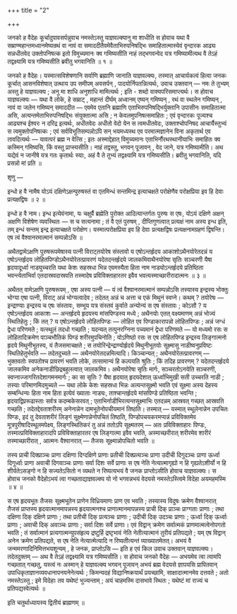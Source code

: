 +++
title = "2"

+++

जनको ह वैदेहः कूर्चादुपावसर्पन्नुवाच नमस्तेऽस्तु याज्ञवल्क्यानु मा शाधीति स होवाच यथा वै सम्राण्महान्तमध्वानमेष्यन्रथं वा नावं वा समाददीतैवमेवैताभिरुपनिषद्भिः समाहितात्मास्येवं वृन्दारक आढ्यः सन्नधीतवेद उक्तोपनिषत्क इतो विमुच्यमानः क्व गमिष्यसीति नाहं तद्भगवन्वेद यत्र गमिष्यामीत्यथ वै तेऽहं तद्वक्ष्यामि यत्र गमिष्यसीति ब्रवीतु भगवानिति ॥ १ ॥

जनको ह वैदेहः। यस्मात्सविशेषणानि सर्वाणि ब्रह्माणि जानाति याज्ञवल्क्यः, तस्मात् आचार्यकत्वं हित्वा जनकः कूर्चात् आसनविशेषात् उत्थाय उप समीपम् अवसर्पन् , पादयोर्निपतन्नित्यर्थः, उवाच उक्तवान् — नमः ते तुभ्यम् अस्तु हे याज्ञवल्क्य ; अनु मा शाधि अनुशाधि मामित्यर्थः ; इति \- शब्दो वाक्यपरिसमाप्त्यर्थः। स होवाच याज्ञवल्क्यः — यथा वै लोके, हे सम्राट् , महान्तं दीर्घम् अध्वानम् एष्यन् गमिष्यन् , रथं वा स्थलेन गमिष्यन् , नावं वा जलेन गमिष्यन् समाददीत — एवमेव एतानि ब्रह्माणि एताभिरुपनिषद्भिर्युक्तानि उपासीनः समाहितात्मा असि, अत्यन्तमेताभिरुपनिषद्भिः संयुक्तात्मा असि ; न केवलमुपनिषत्समाहितः ; एवं वृन्दारकः पूज्यश्च आढ्यश्च ईश्वरः न दरिद्र इत्यर्थः, अधीतवेदः अधीतो वेदो येन स त्वमधीतवेदः, उक्ताश्चोपनिषद आचार्यैस्तुभ्यं स त्वमुक्तोपनिषत्कः ; एवं सर्वविभूतिसम्पन्नोऽपि सन् भयमध्यस्थ एव परमात्मज्ञानेन विना अकृतार्थ एव तावदित्यर्थः — यावत्परं ब्रह्म न वेत्सि ; इतः अस्माद्देहात् विमुच्यमानः एताभिर्नौरथस्थानीयाभिः समाहितः क्व कस्मिन् गमिष्यसि, किं वस्तु प्राप्स्यसीति। नाहं तद्वस्तु, भगवन् पूजावन् , वेद जाने, यत्र गमिष्यामीति। अथ यद्येवं न जानीषे यत्र गतः कृतार्थः स्याः, अहं वै ते तुभ्यं तद्वक्ष्यामि यत्र गमिष्यसीति। ब्रवीतु भगवानिति, यदि प्रसन्नो मां प्रति ॥

शृणु —

इन्धो ह वै नामैष योऽयं दक्षिणेऽक्षन्पुरुषस्तं वा एतमिन्धं सन्तमिन्द्र इत्याचक्षते परोक्षेणैव परोक्षप्रिया इव हि देवाः प्रत्यक्षद्विषः ॥ २ ॥

इन्धो ह वै नाम। इन्ध इत्येवंनामा, यः चक्षुर्वै ब्रह्मेति पुरोक्त आदित्यान्तर्गतः पुरुषः स एषः, योऽयं दक्षिणे अक्षन् अक्षणि विशेषेण व्यवस्थितः — स च सत्यनामा ; तं वै एतं पुरुषम् , दीप्तिगुणत्वात् प्रत्यक्षं नाम अस्य इन्ध इति, तम् इन्धं सन्तम् इन्द्र इत्याचक्षते परोक्षेण। यस्मात्परोक्षप्रिया इव हि देवाः प्रत्यक्षद्विषः प्रत्यक्षनामग्रहणं द्विषन्ति। एष त्वं वैश्वानरमात्मानं सम्पन्नोऽसि ॥

अथैतद्वामेऽक्षणि पुरुषरूपमेषास्य पत्नी विराट्तयोरेष संस्तावो य एषोऽन्तर्हृदय आकाशोऽथैनयोरेतदन्नं य एषोऽन्तर्हृदय लोहितपिण्डोऽथैनयोरेतत्प्रावरणं यदेतदन्तर्हृदये जालकमिवाथैनयोरेषा सृतिः सञ्चरणी यैषा हृदयादूर्ध्वा नाड्युच्चरति यथा केशः सहस्रधा भिन्न एवमस्यैता हिता नाम नाड्योऽन्तर्हृदये प्रतिष्ठिता भवन्त्येताभिर्वा एतदास्रवदास्रवति तस्मादेष प्रविविक्ताहारतर इवैव भवत्यस्माच्छारीरादात्मनः ॥ ३ ॥

अथैतत् वामेऽक्षणि पुरुषरूपम् , एषा अस्य पत्नी — यं त्वं वैश्वानरमात्मानं सम्पन्नोऽसि तस्यास्य इन्द्रस्य भोक्तुः भोग्या एषा पत्नी, विराट् अन्नं भोग्यत्वादेव ; तदेतत् अन्नं च अत्ता च एकं मिथुनं स्वप्ने। कथम् ? तयोरेषः — इन्द्राण्याः इन्द्रस्य च एषः संस्तावः, सम्भूय यत्र संस्तवं कुर्वाते अन्योन्यं स एष संस्तावः ; कोऽसौ ? य एषोऽन्तर्हृदय आकाशः — अन्तर्हृदये हृदयस्य मांसपिण्डस्य मध्ये ; अथैनयोः एतत् वक्ष्यमाणम् अन्नं भोज्यं स्थितिहेतुः ; किं तत् ? य एषोऽन्तर्हृदये लोहितपिण्डः — लोहित एव पिण्डाकारापन्नो लोहितपिण्डः ; अन्नं जग्धं द्वेधा परिणमते ; यत्स्थूलं तदधो गच्छति ; यदन्यत् तत्पुनरग्निना पच्यमानं द्वेधा परिणमते — यो मध्यमो रसः स लोहितादिक्रमेण पाञ्चभौतिकं पिण्डं शरीरमुपचिनोति ; योऽणिष्ठो रसः स एष लोहितपिण्ड इन्द्रस्य लिङ्गात्मनो हृदये मिथुनीभूतस्य, यं तैजसमाचक्षते ; स तयोरिन्द्रेन्द्राण्योर्हृदये मिथुनीभूतयोः सूक्ष्मासु नाडीष्वनुप्रविष्टः स्थितिहेतुर्भवति — तदेतदुच्यते — अथैनयोरेतदन्नमित्यादि। किञ्चान्यत् ; अथैनयोरेतत्प्रावरणम् — भुक्तवतोः स्वपतोश्च प्रावरणं भवति लोके, तत्सामान्यं हि कल्पयति श्रुतिः ; किं तदिह प्रावरणम् ? यदेतदन्तर्हृदये जालकमिव अनेकनाडीछिद्रबहुलत्वात् जालकमिव। अथैनयोरेषा सृतिः मार्गः, सञ्चरतोऽनयेति सञ्चरणी, स्वप्नाज्जागरितदेशागमनमार्गः ; का सा सृतिः ? यैषा हृदयात् हृदयदेशात् ऊर्ध्वाभिमुखी सती उच्चरति नाडी ; तस्याः परिमाणमिदमुच्यते — यथा लोके केशः सहस्रधा भिन्नः अत्यन्तसूक्ष्मो भवति एवं सूक्ष्मा अस्य देहस्य सम्बन्धिन्यः हिता नाम हिता इत्येवं ख्याताः नाड्यः, ताश्चान्तर्हृदये मांसपिण्डे प्रतिष्ठिता भवन्ति ; हृदयाद्विप्ररूढास्ताः सर्वत्र कदम्बकेसरवत् ; एताभिर्नाडीभिरत्यन्तसूक्ष्माभिः एतदन्नम् आस्रवत् गच्छत् आस्रवति गच्छति ; तदेतद्देवताशरीरम् अनेनान्नेन दामभूतेनोपचीयमानं तिष्ठति। तस्मात् — यस्मात् स्थूलेनान्नेन उपचितः पिण्डः, इदं तु देवताशरीरं लिङ्गं सूक्ष्मेणान्नेनोपचितं तिष्ठति, पिण्डोपचयकरमप्यन्नं प्रविविक्तमेव मूत्रपुरीषादिस्थूलमपेक्ष्य, लिङ्गस्थितिकरं तु अन्नं ततोऽपि सूक्ष्मतरम् — अतः प्रविविक्ताहारः पिण्डः, तस्मात्प्रविविक्ताहारादपि प्रविविक्ताहारतर एष लिङ्गात्मा इवैव भवति, अस्माच्छरीरात् शरीरमेव शारीरं तस्माच्छारीरात् , आत्मनः वैश्वानरात् — तैजसः सूक्ष्मान्नोपचितो भवति ॥

तस्य प्राची दिक्प्राञ्चः प्राणा दक्षिणा दिग्दक्षिणे प्राणाः प्रतीची दिक्प्रत्यञ्चः प्राणा उदीची दिगुदञ्चः प्राणा ऊर्ध्वा दिगूर्ध्वाः प्राणा अवाची दिगवाञ्चः प्राणाः सर्वा दिशः सर्वे प्राणाः स एष नेति नेत्यात्मागृह्यो न हि गृह्यतेऽशीर्यो न हि शीर्यतेऽसङ्गो न हि सज्यतेऽसितो न व्यथते न रिष्यत्यभयं वै जनक प्राप्तोऽसीति होवाच याज्ञवल्क्यः। स होवाच जनको वैदेहोऽभयं त्वा गच्छताद्याज्ञवल्क्य यो नो भगवन्नभयं वेदयसे नमस्तेऽस्त्विमे विदेहा अयमहमस्मि ॥ ४ ॥

स एष हृदयभूतः तैजसः सूक्ष्मभूतेन प्राणेन विध्रियमाणः प्राण एव भवति ; तस्यास्य विदुषः क्रमेण वैश्वानरात् तैजसं प्राप्तस्य हृदयात्मानमापन्नस्य हृदयात्मनश्च प्राणात्मानमापन्नस्य प्राची दिक् प्राञ्चः प्राग्गताः प्राणाः ; तथा दक्षिणा दिक् दक्षिणे प्राणाः ; तथा प्रतीची दिक् प्रत्यञ्चः प्राणाः ; उदीची दिक् उदञ्चः प्राणाः ; ऊर्ध्वा दिक् ऊर्ध्वाः प्राणाः ; अवाची दिक् अवाञ्चः प्राणाः ; सर्वा दिशः सर्वे प्राणाः। एवं विद्वान् क्रमेण सर्वात्मकं प्राणमात्मत्वेनोपगतो भवति ; तं सर्वात्मानं प्रत्यगात्मन्युपसंहृत्य द्रष्टुर्हि द्रष्टृभावं नेति नेतीत्यात्मानं तुरीयं प्रतिपद्यते ; यम् एष विद्वान् अनेन क्रमेण प्रतिपद्यते, स एष नेति नेत्यात्मेत्यादि न रिष्यतीत्यन्तं व्याख्यातमेतत्। अभयं वै जन्ममरणादिनिमित्तभयशून्यम् , हे जनक, प्राप्तोऽसि — इति ह एवं किल उवाच उक्तवान् याज्ञवल्क्यः। तदेतदुक्तम् — अथ वै तेऽहं तद्वक्ष्यामि यत्र गमिष्यसीति। स होवाच जनको वैदेहः — अभयमेव त्वा त्वामपि गच्छतात् गच्छतु, यस्त्वं नः अस्मान् हे याज्ञवल्क्य भगवन् पूजावन् अभयं ब्रह्म वेदयसे ज्ञापयसि प्रापितवान् उपाधिकृताज्ञानव्यवधानापनयनेनेत्यर्थः ; किमन्यदहं विद्यानिष्क्रयार्थं प्रयच्छामि, साक्षादात्मानमेव दत्तवते ; अतो नमस्तेऽस्तु ; इमे विदेहाः तव यथेष्टं भुज्यन्ताम् ; अयं चाहमस्मि दासभावे स्थितः ; यथेष्टं मां राज्यं च प्रतिपद्यस्वेत्यर्थः ॥

इति चतुर्थाध्यायस्य द्वितीयं ब्राह्मणम् ॥
